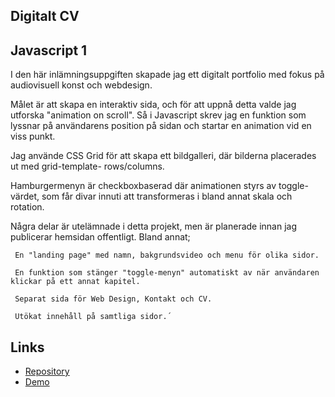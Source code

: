 
Digitalt CV
--------------
Javascript 1
--------------

I den här inlämningsuppgiften skapade jag ett digitalt portfolio med fokus på audiovisuell konst och webdesign. 

Målet är att skapa en interaktiv sida, och för att uppnå detta valde jag utforska "animation on scroll". Så i Javascript skrev jag en funktion som lyssnar på användarens position på sidan och startar en animation vid en viss punkt. 

Jag använde CSS Grid för att skapa ett bildgalleri, där bilderna placerades ut med grid-template- rows/columns. 

Hamburgermenyn är checkboxbaserad där animationen styrs av toggle-värdet, som får divar innuti att transformeras i bland annat skala och rotation.

Några delar är utelämnade i detta projekt, men är planerade innan jag publicerar hemsidan offentligt. 
Bland annat;

     En "landing page" med namn, bakgrundsvideo och menu för olika sidor.

     En funktion som stänger "toggle-menyn" automatiskt av när användaren klickar på ett annat kapitel. 

     Separat sida för Web Design, Kontakt och CV. 

     Utökat innehåll på samtliga sidor.´


## Links

* [Repository](https://github.com/solkatt/digitaltCV.git) 
* [Demo](https://solkatt.github.io/digitaltCV/) 